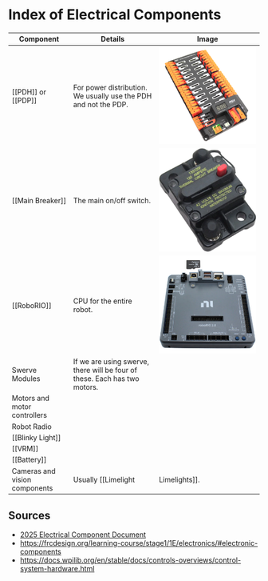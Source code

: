 # Index of Electrical Components

| Component | Details | Image |
| --------- | ------- | ----- |
| [[PDH]] or [[PDP]] | For power distribution. We usually use the PDH and not the PDP. | ![](../assets/images/pdh.png) |
| [[Main Breaker]] | The main on/off switch. | ![](../assets/images/main-breaker.png) |
| [[RoboRIO]] | CPU for the entire robot. | ![](../assets/images/roborio.png) |
| Swerve Modules | If we are using swerve, there will be four of these. Each has two motors. | |
| Motors and motor controllers | | |
| Robot Radio | | |
| [[Blinky Light]] | | |
| [[VRM]] | | |
| [[Battery]] | | |
| Cameras and vision components | Usually [[Limelight|Limelights]]. | |

## Sources

- [2025 Electrical Component Document](https://cdn.discordapp.com/attachments/667874688101515264/1332390614091960383/Electronic_Component_List.pdf?ex=68616d75&is=68601bf5&hm=fb9f054540f8911f10fff0daca1cc40a4f8381a9a476b3db1d24b718ac81b1dd&)
- <https://frcdesign.org/learning-course/stage1/1E/electronics/#electronic-components>
- <https://docs.wpilib.org/en/stable/docs/controls-overviews/control-system-hardware.html>
